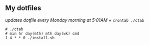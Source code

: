 

## My dotfiles

_updates dotfile every Monday morning at 5:01AM_
    + `crontab ./ctab`

```
# ./ctab
# min hr day(mth) mth day(wk) cmd
1 4 * * 0 ./install.sh
```
```


